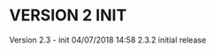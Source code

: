 
VERSION 2  INIT
===============

   Version 2.3 - init
      04/07/2018 14:58  2.3.2  initial release
